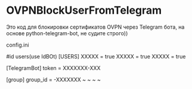 # OVPNBlockUserFromTelegram
Это код для блокировки сертификатов OVPN через Telegram бота, на основе python-telegram-bot, не судите строго))

config.ini

#id users(use IdBOt)
[USERS]
XXXXX = true 
XXXXX = true
XXXXX = true

[TelegramBot]
token = XXXXXXX-XXX

[group]
group_id = -XXXXXXX
~
~
~
~
